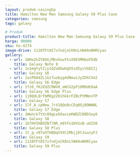 ```yaml
---
layout: produk-casinghp
title: Hamilton New Man Samsung Galaxy S9 Plus Case
categories: samsung
tags: galaxy

# Produk
product-title: Hamilton New Man Samsung Galaxy S9 Plus Case
harga: 90000
sku: hn-4274
image-drive: 1128TFt0I7x7ndjoCK0nLVWA9xNHRCyax
gallery:
  - url: 1W9o2kZY8GGjMbvOxwthsXOEXMHboFDdb
    title: Galaxy Note 8
  - url: 1u1mqYytIiy1QZo8GwUgh5sd5ycVGQI2j
    title: Galaxy S6
  - url: 1ozPD84ZL1Gzfuobyg4dNewiJyIDhCXe2
    title: Galaxy S6 Edge
  - url: 1fzO_fKzEUZCRWV0_eW1X2pP1bM6Ub9aA
    title: Galaxy S6 Edge Plus
  - url: 1j0QdL8rTbMOg220ihkkrFZBcPtMNnnTP
    title: Galaxy S7
  - url: 1lF_A_cpNew_7rX1QQnBcCEq0OjBOWWNL
    title: Galaxy S7 Edge
  - url: 1Wwnck7tXc89gLw5OaxieKWDZC00D1wy6
    title: Galaxy S8
  - url: 1b7HV5KBOZN7lNR_m0tFo1HYGzB-uUIX8
    title: Galaxy S8 Plus
  - url: 1t_g-z07aXfmBQqYXXC2MbjjDtJuuzyFJ
    title: Galaxy S9
  - url: 1128TFt0I7x7ndjoCK0nLVWA9xNHRCyax
    title: Galaxy S9 Plus
---
```

